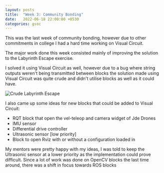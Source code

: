 ```yaml
---
layout: posts
title:  "Week 3: Community Bonding"
date:   2022-06-18 22:00:00 +0530
categories: gsoc
---
```


This was the last week of community bonding, however due to other commitments in college I had a hard time working on Visual Circuit.

The major work done this week consisted mainly of improving the solution to the Labyrinth Escape exercise.

I solved it using Visual Circuit as well, however due to a bug where string outputs weren't being transmitted between blocks the solution made using Visual Circuit was quite crude and didn't utilise blocks as well as it could have.

![Crude Labyrinth Escape]()



I also came up some ideas for new blocks that could be added to Visual Circuit:
- RQT block that open the vel-teleop and camera widget of Jde Drones
- IMU sensor 
- Differential drive controller
- Ultrasonic sensor [low priority]
- Block to open Rviz with or without a configuration loaded in

My mentors were pretty happy with my ideas, I was told to keep the Ultrasonic sensor at a lower priority as the implementation could prove difficult.
Since a lot of work was done on OpenCV blocks the last time around, there was a shift in focus towards ROS blocks